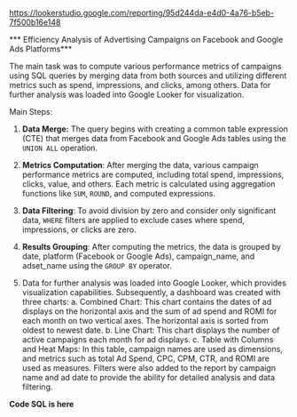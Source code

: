 https://lookerstudio.google.com/reporting/95d244da-e4d0-4a76-b5eb-7f500b16e148

*** Efficiency Analysis of Advertising Campaigns on Facebook and Google Ads Platforms***


The main task was to compute various performance metrics of campaigns using SQL queries by merging data from both sources and utilizing different metrics such as spend, impressions, and clicks, among others. Data for further analysis was loaded into Google Looker for visualization.


Main Steps:
1. **Data Merge:** The query begins with creating a common table expression (CTE) that merges data from Facebook and Google Ads tables using the `UNION ALL` operation.
   
2. **Metrics Computation**: After merging the data, various campaign performance metrics are computed, including total spend, impressions, clicks, value, and others. Each metric is calculated using aggregation functions like `SUM`, `ROUND`, and computed expressions.


3. **Data Filtering**: To avoid division by zero and consider only significant data, `WHERE` filters are applied to exclude cases where spend, impressions, or clicks are zero.


4. **Results Grouping**: After computing the metrics, the data is grouped by date, platform (Facebook or Google Ads), campaign_name, and adset_name using the `GROUP BY` operator.

5. Data for further analysis was loaded into Google Looker, which provides visualization capabilities. Subsequently, a dashboard was created with three charts:
   a. Combined Chart: This chart contains the dates of ad displays on the horizontal axis and the sum of ad spend and ROMI for each month on two vertical axes. The horizontal axis is sorted from oldest to newest date.
   b. Line Chart: This chart displays the number of active campaigns each month for ad displays.
   c. Table with Columns and Heat Maps: In this table, campaign names are used as dimensions, and metrics such as total Ad Spend, CPC, CPM, CTR, and ROMI are used as measures.
   Filters were also added to the report by campaign name and ad date to provide the ability for detailed analysis and data filtering.

**Code SQL is here**
